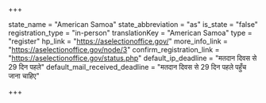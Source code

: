 +++

state_name = "American Samoa"
state_abbreviation = "as"
is_state = "false"
registration_type = "in-person"
translationKey = "American Samoa"
type = "register"
hp_link = "https://aselectionoffice.gov/"
more_info_link = "https://aselectionoffice.gov/node/3"
confirm_registration_link = "https://aselectionoffice.gov/status.php"
default_ip_deadline = "मतदान दिवस से 29 दिन पहले"
default_mail_received_deadline = "मतदान दिवस से 29 दिन पहले पहुँच जाना चाहिए"

+++